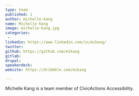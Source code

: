 ```yaml
---
type: team
published: 1
author: michelle-kang
name: Michelle Kang
image: michelle-kang.jpg
categories:
 - 
linkedin: https://www.linkedin.com/in/mikang/
twitter: 
github: https://github.com/mikang
gitlab: 
drupal:
speakerdeck: 
website: https://dribbble.com/mikang

---
```


Michelle Kang is a team member of CivicActions Accessibility.
